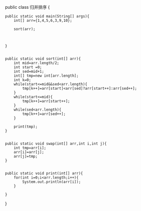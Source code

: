 public class 归并排序 {

    public static void main(String[] args){
        int[] arr={1,4,5,6,3,9,10};

        sort(arr);

       

    }


    public static void sort(int[] arr){
        int mid=arr.length/2;
        int start =0;
        int sed=mid+1;
        int[] tmp=new int[arr.length];
        int k=0;
        while(start<=mid&&sed<arr.length){
            tmp[k++]=arr[start]<arr[sed]?arr[start++]:arr[sed++];
        }
        while(start<=mid){
            tmp[k++]=arr[start++];
        }
        while(sed<arr.length){
            tmp[k++]=arr[sed++];
        }

        print(tmp);
    }


    public static void swap(int[] arr,int i,int j){
        int tmp=arr[i];
        arr[i]=arr[j];
        arr[j]=tmp;
    }


    public static void print(int[] arr){
        for(int i=0;i<arr.length;i++){
            System.out.println(arr[i]);
        }

    }


}
